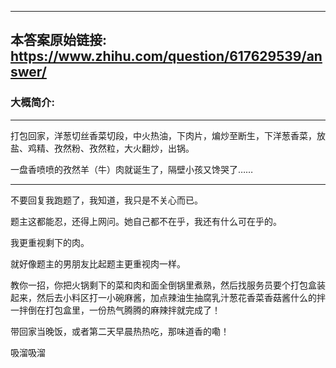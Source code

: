 ----------------------------------------
## 本答案原始链接: https://www.zhihu.com/question/617629539/answer/
### 大概简介: 
----------------------------------------
打包回家，洋葱切丝香菜切段，中火热油，下肉片，煸炒至断生，下洋葱香菜，放盐、鸡精、孜然粉、孜然粒，大火翻炒，出锅。

一盘香喷喷的孜然羊（牛）肉就诞生了，隔壁小孩又馋哭了……

----------------------------------------

不要回复我跑题了，我知道，我只是不关心而已。

题主这都能忍，还得上网问。她自己都不在乎，我还有什么可在乎的。

我更重视剩下的肉。




就好像题主的男朋友比起题主更重视肉一样。

教你一招，你把火锅剩下的菜和肉和面全倒锅里煮熟，然后找服务员要个打包盒装起来，然后去小料区打一小碗麻酱，加点辣油生抽腐乳汁葱花香菜香菇酱什么的拌一拌倒在打包盒里，一份热气腾腾的麻辣拌就完成了！

带回家当晚饭，或者第二天早晨热热吃，那味道香的嘞！

吸溜吸溜